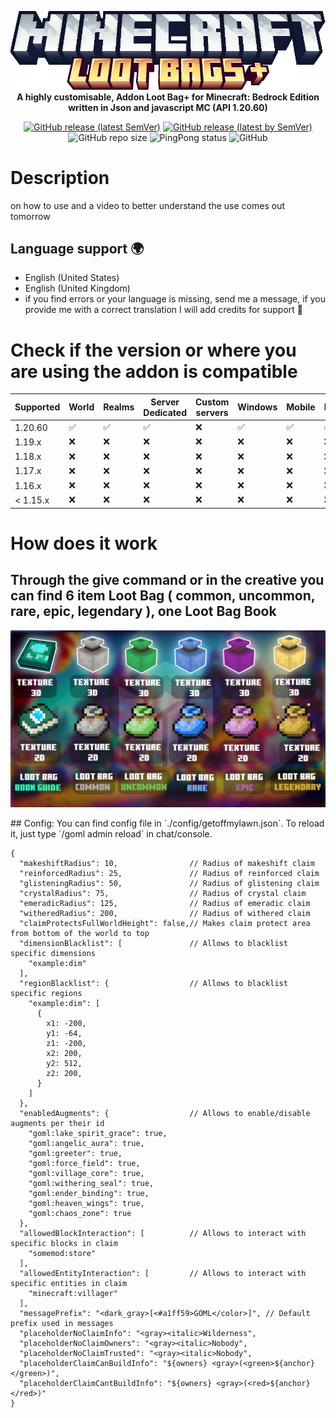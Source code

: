 <p align="center">
     <a href="https://github.com/DeathAruban/Loot-Bag">
		<img src="https://github.com/DeathAruban/Loot-Bag/blob/main/img/loot_bag_mcbe.png" loading="eager" />
	</a><br>
	<b>A highly customisable, Addon Loot Bag+ for Minecraft: Bedrock Edition written in Json and javascript MC (API 1.20.60)</b>
</p>
<p align="center">
	<a href="https://github.com/DeathAruban/Lore-Item-MCBE/releases/latest"><img alt="GitHub release (latest SemVer)" src="https://img.shields.io/github/v/release/DeathAruban/Loot-Bag?label=release&sort=semver"></a>
	<a href="https://github.com/DeathAruban/Lore-Item-MCBE/releases/latest"><img alt="GitHub release (latest by SemVer)" src="https://img.shields.io/github/downloads/DeathAruban/Loot-Bag/latest/total?sort=semver"></a>
<img alt="GitHub repo size" src="https://img.shields.io/github/repo-size/DeathAruban/Loot-Bag">
<img alt="PingPong status" src="https://img.shields.io/pingpong/status/sp_7b7ce509b36c47ee9b20d041d018dc0a">
<img alt="GitHub" src="https://img.shields.io/github/license/DeathAruban/Loot-Bag">
</p>

# Description
on how to use and a video to better understand the use comes out tomorrow

## Language support 🌍
- English (United States)
- English (United Kingdom)
- if you find errors or your language is missing, send me a message, if you provide me with a correct translation I will add credits for support 🤝

# Check if the version or where you are using the addon is compatible

| Supported | World | Realms |Server Dedicated | Custom servers | Windows | Mobile | PS4/PS5 | Xbox | Nintendo Switch |
| ------- | ------------------ | ------------------ | ------------------ | ------------------ | ------------------ | ------------------ | ------------------ | ------------------ | ------------------ |
| 1.20.60   |:white_check_mark: | :white_check_mark: | :white_check_mark: | :x: | :white_check_mark: | :white_check_mark: | :white_check_mark: | :white_check_mark: | :white_check_mark: |
| 1.19.x   | :x:  | :x: | :x: | :x: | :x: | :x: | :x: | :x: | :x: | :x: | 
| 1.18.x   | :x:  | :x: | :x: | :x: | :x: | :x: | :x: | :x: | :x: | :x: | 
| 1.17.x   | :x:  | :x: | :x: | :x: | :x: | :x: | :x: | :x: | :x: | :x: |  
| 1.16.x   | :x:  | :x: | :x: | :x: | :x: | :x: | :x: | :x: | :x: | :x: | 
| < 1.15.x | :x:  | :x: | :x: | :x: | :x: | :x: | :x: | :x: | :x: | :x: |

# How does it work
## Through the give command or in the creative you can find 6 item  Loot Bag ( common, uncommon, rare, epic, legendary ), one Loot Bag Book

<p align="center">
 <img src="https://github.com/DeathAruban/Loot-Bag/blob/main/img/loot_bag_item.png" loading="eager" />
</p>
## Config:
You can find config file in `./config/getoffmylawn.json`. To reload it, just type `/goml admin reload` in chat/console.

```json5
{
  "makeshiftRadius": 10,                // Radius of makeshift claim
  "reinforcedRadius": 25,               // Radius of reinforced claim
  "glisteningRadius": 50,               // Radius of glistening claim
  "crystalRadius": 75,                  // Radius of crystal claim
  "emeradicRadius": 125,                // Radius of emeradic claim
  "witheredRadius": 200,                // Radius of withered claim
  "claimProtectsFullWorldHeight": false,// Makes claim protect area from bottom of the world to top
  "dimensionBlacklist": [               // Allows to blacklist specific dimensions
    "example:dim"
  ],             
  "regionBlacklist": {                  // Allows to blacklist specific regions
    "example:dim": [
      {
        x1: -200,
        y1: -64,
        z1: -200,
        x2: 200,
        y2: 512,
        z2: 200,
      }
    ]
  },
  "enabledAugments": {                  // Allows to enable/disable augments per their id
    "goml:lake_spirit_grace": true,
    "goml:angelic_aura": true,
    "goml:greeter": true,
    "goml:force_field": true,
    "goml:village_core": true,
    "goml:withering_seal": true,
    "goml:ender_binding": true,
    "goml:heaven_wings": true,
    "goml:chaos_zone": true
  },
  "allowedBlockInteraction": [          // Allows to interact with specific blocks in claim
    "somemod:store"
  ],
  "allowedEntityInteraction": [         // Allows to interact with specific entities in claim
    "minecraft:villager"
  ],
  "messagePrefix": "<dark_gray>[<#a1ff59>GOML</color>]", // Default prefix used in messages
  "placeholderNoClaimInfo": "<gray><italic>Wilderness",
  "placeholderNoClaimOwners": "<gray><italic>Nobody",
  "placeholderNoClaimTrusted": "<gray><italic>Nobody",
  "placeholderClaimCanBuildInfo": "${owners} <gray>(<green>${anchor}</green>)",
  "placeholderClaimCantBuildInfo": "${owners} <gray>(<red>${anchor}</red>)"
}
```
